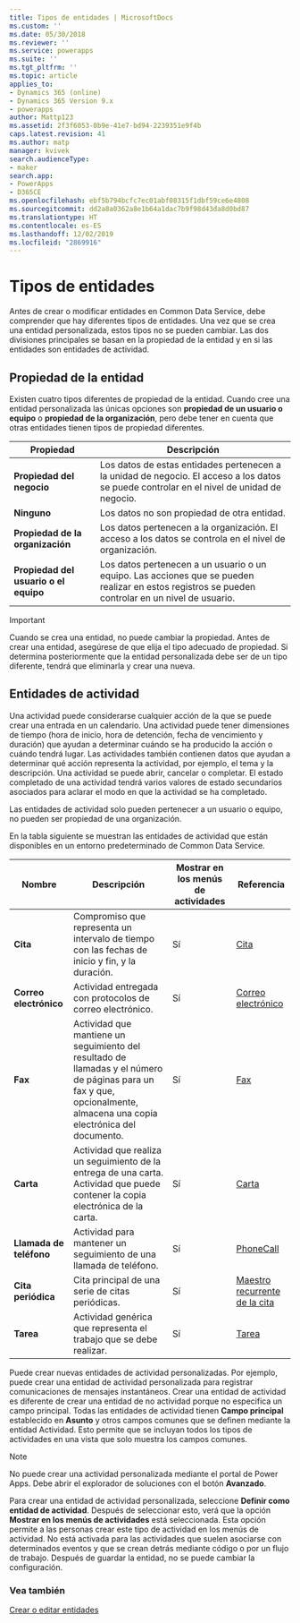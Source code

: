 ```yaml
---
title: Tipos de entidades | MicrosoftDocs
ms.custom: ''
ms.date: 05/30/2018
ms.reviewer: ''
ms.service: powerapps
ms.suite: ''
ms.tgt_pltfrm: ''
ms.topic: article
applies_to:
- Dynamics 365 (online)
- Dynamics 365 Version 9.x
- powerapps
author: Mattp123
ms.assetid: 2f3f6053-0b9e-41e7-bd94-2239351e9f4b
caps.latest.revision: 41
ms.author: matp
manager: kvivek
search.audienceType:
- maker
search.app:
- PowerApps
- D365CE
ms.openlocfilehash: ebf5b794bcfc7ec01abf08315f1dbf59ce6e4808
ms.sourcegitcommit: dd2a8a0362a8e1b64a1dac7b9f98d43da8d0bd87
ms.translationtype: HT
ms.contentlocale: es-ES
ms.lasthandoff: 12/02/2019
ms.locfileid: "2869916"
---
```

# <a name="types-of-entities"></a>Tipos de entidades

Antes de crear o modificar entidades en Common Data Service, debe comprender que hay diferentes tipos de entidades. Una vez que se crea una entidad personalizada, estos tipos no se pueden cambiar. Las dos divisiones principales se basan en la propiedad de la entidad y en si las entidades son entidades de actividad.  
  
<a name="BKMK_EntityOwnership"></a>

## <a name="entity-ownership"></a>Propiedad de la entidad  

Existen cuatro tipos diferentes de propiedad de la entidad. Cuando cree una entidad personalizada las únicas opciones son **propiedad de un usuario o equipo** o **propiedad de la organización**, pero debe tener en cuenta que otras entidades tienen tipos de propiedad diferentes.  
  
|Propiedad|Descripción|  
|---------------|-----------------|  
|**Propiedad del negocio**|Los datos de estas entidades pertenecen a la unidad de negocio. El acceso a los datos se puede controlar en el nivel de unidad de negocio.|  
|**Ninguno**|Los datos no son propiedad de otra entidad.|  
|**Propiedad de la organización**|Los datos pertenecen a la organización. El acceso a los datos se controla en el nivel de organización.|  
|**Propiedad del usuario o el equipo**|Los datos pertenecen a un usuario o un equipo. Las acciones que se pueden realizar en estos registros se pueden controlar en un nivel de usuario.|  
  
  
> [!IMPORTANT]
>  Cuando se crea una entidad, no puede cambiar la propiedad. Antes de crear una entidad, asegúrese de que elija el tipo adecuado de propiedad. Si determina posteriormente que la entidad personalizada debe ser de un tipo diferente, tendrá que eliminarla y crear una nueva.
  
<a name="BKMK_ActivityEntities"></a>

## <a name="activity-entities"></a>Entidades de actividad

Una actividad puede considerarse cualquier acción de la que se puede crear una entrada en un calendario. Una actividad puede tener dimensiones de tiempo (hora de inicio, hora de detención, fecha de vencimiento y duración) que ayudan a determinar cuándo se ha producido la acción o cuándo tendrá lugar. Las actividades también contienen datos que ayudan a determinar qué acción representa la actividad, por ejemplo, el tema y la descripción. Una actividad se puede abrir, cancelar o completar. El estado completado de una actividad tendrá varios valores de estado secundarios asociados para aclarar el modo en que la actividad se ha completado.  
  
Las entidades de actividad solo pueden pertenecer a un usuario o equipo, no pueden ser propiedad de una organización.  
  
En la tabla siguiente se muestran las entidades de actividad que están disponibles en un entorno predeterminado de Common Data Service.
  
|Nombre|Descripción|Mostrar en los menús de actividades|Referencia|
|----------|-----------------|----------------|---------------|  
|**Cita**|Compromiso que representa un intervalo de tiempo con las fechas de inicio y fin, y la duración.|Sí|[Cita](/powerapps/developer/common-data-service/reference/entities/appointment)|
|**Correo electrónico**|Actividad entregada con protocolos de correo electrónico.|Sí|[Correo electrónico](/powerapps/developer/common-data-service/reference/entities/email)|
|**Fax**|Actividad que mantiene un seguimiento del resultado de llamadas y el número de páginas para un fax y que, opcionalmente, almacena una copia electrónica del documento.|Sí|[Fax](/powerapps/developer/common-data-service/reference/entities/fax)|
|**Carta**|Actividad que realiza un seguimiento de la entrega de una carta. Actividad que puede contener la copia electrónica de la carta.|Sí|[Carta](/powerapps/developer/common-data-service/reference/entities/letter)|
|**Llamada de teléfono**|Actividad para mantener un seguimiento de una llamada de teléfono.|Sí|[PhoneCall](/powerapps/developer/common-data-service/reference/entities/phonecall)|
|**Cita periódica**|Cita principal de una serie de citas periódicas.|Sí|[Maestro recurrente de la cita](/powerapps/developer/common-data-service/reference/entities/recurringappointmentmaster)|
|**Tarea**|Actividad genérica que representa el trabajo que se debe realizar.|Sí|[Tarea](/powerapps/developer/common-data-service/reference/entities/task)|
  
Puede crear nuevas entidades de actividad personalizadas. Por ejemplo, puede crear una entidad de actividad personalizada para registrar comunicaciones de mensajes instantáneos. Crear una entidad de actividad es diferente de crear una entidad de no actividad porque no especifica un campo principal. Todas las entidades de actividad tienen **Campo principal** establecido en **Asunto** y otros campos comunes que se definen mediante la entidad Actividad. Esto permite que se incluyan todos los tipos de actividades en una vista que solo muestra los campos comunes.  

> [!NOTE]
> No puede crear una actividad personalizada mediante el portal de Power Apps. Debe abrir el explorador de soluciones con el botón **Avanzado**.
  
Para crear una entidad de actividad personalizada, seleccione **Definir como entidad de actividad**. Después de seleccionar esto, verá que la opción **Mostrar en los menús de actividades** está seleccionada. Esta opción permite a las personas crear este tipo de actividad en los menús de actividad. No está activada para las actividades que suelen asociarse con determinados eventos y que se crean detrás mediante código o por un flujo de trabajo. Después de guardar la entidad, no se puede cambiar la configuración.  

### <a name="see-also"></a>Vea también
[Crear o editar entidades](create-edit-entities.md)
